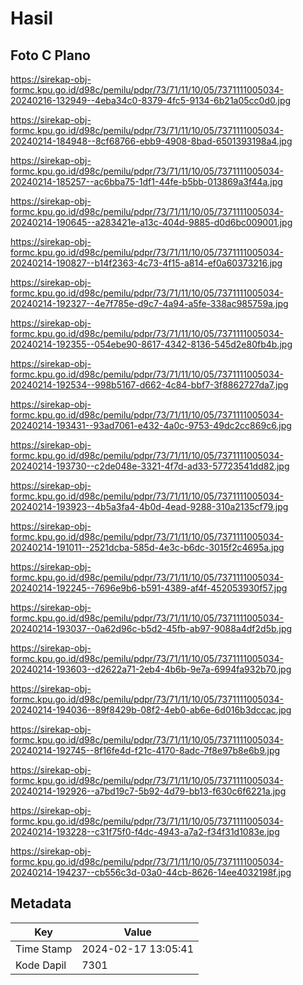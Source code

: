 # Hasil

## Foto C Plano

https://sirekap-obj-formc.kpu.go.id/d98c/pemilu/pdpr/73/71/11/10/05/7371111005034-20240216-132949--4eba34c0-8379-4fc5-9134-6b21a05cc0d0.jpg

https://sirekap-obj-formc.kpu.go.id/d98c/pemilu/pdpr/73/71/11/10/05/7371111005034-20240214-184948--8cf68766-ebb9-4908-8bad-6501393198a4.jpg

https://sirekap-obj-formc.kpu.go.id/d98c/pemilu/pdpr/73/71/11/10/05/7371111005034-20240214-185257--ac6bba75-1df1-44fe-b5bb-013869a3f44a.jpg

https://sirekap-obj-formc.kpu.go.id/d98c/pemilu/pdpr/73/71/11/10/05/7371111005034-20240214-190645--a283421e-a13c-404d-9885-d0d6bc009001.jpg

https://sirekap-obj-formc.kpu.go.id/d98c/pemilu/pdpr/73/71/11/10/05/7371111005034-20240214-190827--b14f2363-4c73-4f15-a814-ef0a60373216.jpg

https://sirekap-obj-formc.kpu.go.id/d98c/pemilu/pdpr/73/71/11/10/05/7371111005034-20240214-192327--4e7f785e-d9c7-4a94-a5fe-338ac985759a.jpg

https://sirekap-obj-formc.kpu.go.id/d98c/pemilu/pdpr/73/71/11/10/05/7371111005034-20240214-192355--054ebe90-8617-4342-8136-545d2e80fb4b.jpg

https://sirekap-obj-formc.kpu.go.id/d98c/pemilu/pdpr/73/71/11/10/05/7371111005034-20240214-192534--998b5167-d662-4c84-bbf7-3f8862727da7.jpg

https://sirekap-obj-formc.kpu.go.id/d98c/pemilu/pdpr/73/71/11/10/05/7371111005034-20240214-193431--93ad7061-e432-4a0c-9753-49dc2cc869c6.jpg

https://sirekap-obj-formc.kpu.go.id/d98c/pemilu/pdpr/73/71/11/10/05/7371111005034-20240214-193730--c2de048e-3321-4f7d-ad33-57723541dd82.jpg

https://sirekap-obj-formc.kpu.go.id/d98c/pemilu/pdpr/73/71/11/10/05/7371111005034-20240214-193923--4b5a3fa4-4b0d-4ead-9288-310a2135cf79.jpg

https://sirekap-obj-formc.kpu.go.id/d98c/pemilu/pdpr/73/71/11/10/05/7371111005034-20240214-191011--2521dcba-585d-4e3c-b6dc-3015f2c4695a.jpg

https://sirekap-obj-formc.kpu.go.id/d98c/pemilu/pdpr/73/71/11/10/05/7371111005034-20240214-192245--7696e9b6-b591-4389-af4f-452053930f57.jpg

https://sirekap-obj-formc.kpu.go.id/d98c/pemilu/pdpr/73/71/11/10/05/7371111005034-20240214-193037--0a62d96c-b5d2-45fb-ab97-9088a4df2d5b.jpg

https://sirekap-obj-formc.kpu.go.id/d98c/pemilu/pdpr/73/71/11/10/05/7371111005034-20240214-193603--d2622a71-2eb4-4b6b-9e7a-6994fa932b70.jpg

https://sirekap-obj-formc.kpu.go.id/d98c/pemilu/pdpr/73/71/11/10/05/7371111005034-20240214-194036--89f8429b-08f2-4eb0-ab6e-6d016b3dccac.jpg

https://sirekap-obj-formc.kpu.go.id/d98c/pemilu/pdpr/73/71/11/10/05/7371111005034-20240214-192745--8f16fe4d-f21c-4170-8adc-7f8e97b8e6b9.jpg

https://sirekap-obj-formc.kpu.go.id/d98c/pemilu/pdpr/73/71/11/10/05/7371111005034-20240214-192926--a7bd19c7-5b92-4d79-bb13-f630c6f6221a.jpg

https://sirekap-obj-formc.kpu.go.id/d98c/pemilu/pdpr/73/71/11/10/05/7371111005034-20240214-193228--c31f75f0-f4dc-4943-a7a2-f34f31d1083e.jpg

https://sirekap-obj-formc.kpu.go.id/d98c/pemilu/pdpr/73/71/11/10/05/7371111005034-20240214-194237--cb556c3d-03a0-44cb-8626-14ee4032198f.jpg


## Metadata

| Key        | Value               |
| ---------- | ------------------- |
| Time Stamp | 2024-02-17 13:05:41 |
| Kode Dapil | 7301                |



